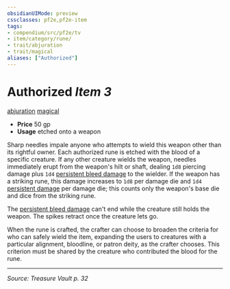 ```yaml
---
obsidianUIMode: preview
cssclasses: pf2e,pf2e-item
tags:
- compendium/src/pf2e/tv
- item/category/rune/
- trait/abjuration
- trait/magical
aliases: ["Authorized"]
---
```

# Authorized *Item 3*  
[abjuration](rules/traits/abjuration.md "Abjuration School Trait")  [magical](rules/traits/magical.md "Magical Item Trait")  

- **Price** 50 gp
- **Usage** etched onto a weapon

Sharp needles impale anyone who attempts to wield this weapon other than its rightful owner. Each authorized rune is etched with the blood of a specific creature. If any other creature wields the weapon, needles immediately erupt from the weapon's hilt or shaft, dealing `1d8` piercing damage plus `1d4` [persistent bleed damage](rules/conditions.md#Persistent%20Damage) to the wielder. If the weapon has a striking rune, this damage increases to `1d8` per damage die and `1d4` [persistent damage](rules/conditions.md#Persistent%20Damage) per damage die; this counts only the weapon's base die and dice from the striking rune.

The [persistent bleed damage](rules/conditions.md#Persistent%20Damage) can't end while the creature still holds the weapon. The spikes retract once the creature lets go.

When the rune is crafted, the crafter can choose to broaden the criteria for who can safely wield the item, expanding the users to creatures with a particular alignment, bloodline, or patron deity, as the crafter chooses. This criterion must be shared by the creature who contributed the blood for the rune.


---
*Source: Treasure Vault p. 32*
